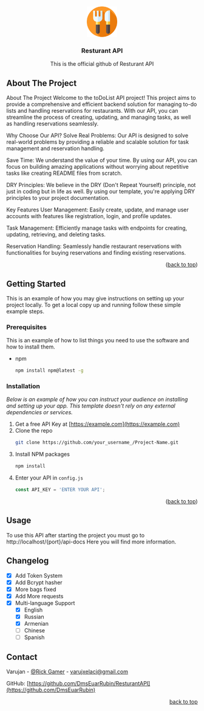 <!-- Improved compatibility of back to top link: See: https://github.com/othneildrew/Best-README-Template/pull/73 -->
<a name="readme-top"></a>
<!-- PROJECT LOGO -->
<br />
<div align="center">
  <a href="https://github.com/DmsEuarRubin/ResturantAPI">
    <img src="images/logo.png" alt="Logo" width="80" height="80">
  </a>

  <h3 align="center">Resturant API</h3>

  <p align="center">This is the official github of Resturant API </p>
</div>

<!-- ABOUT THE PROJECT -->
## About The Project


About The Project
Welcome to the toDoList API project! This project aims to provide a comprehensive and efficient backend solution for managing to-do lists and handling reservations for restaurants. With our API, you can streamline the process of creating, updating, and managing tasks, as well as handling reservations seamlessly.

Why Choose Our API?
Solve Real Problems: Our API is designed to solve real-world problems by providing a reliable and scalable solution for task management and reservation handling.

Save Time: We understand the value of your time. By using our API, you can focus on building amazing applications without worrying about repetitive tasks like creating README files from scratch.

DRY Principles: We believe in the DRY (Don't Repeat Yourself) principle, not just in coding but in life as well. By using our template, you're applying DRY principles to your project documentation.

Key Features
User Management: Easily create, update, and manage user accounts with features like registration, login, and profile updates.

Task Management: Efficiently manage tasks with endpoints for creating, updating, retrieving, and deleting tasks.

Reservation Handling: Seamlessly handle restaurant reservations with functionalities for buying reservations and finding existing reservations.
<p align="right">(<a href="#readme-top">back to top</a>)</p>

<!-- GETTING STARTED -->
## Getting Started

This is an example of how you may give instructions on setting up your project locally.
To get a local copy up and running follow these simple example steps.

### Prerequisites

This is an example of how to list things you need to use the software and how to install them.
* npm
  ```sh
  npm install npm@latest -g
  ```

### Installation

_Below is an example of how you can instruct your audience on installing and setting up your app. This template doesn't rely on any external dependencies or services._

1. Get a free API Key at [https://example.com](https://example.com)
2. Clone the repo
   ```sh
   git clone https://github.com/your_username_/Project-Name.git
   ```
3. Install NPM packages
   ```sh
   npm install
   ```
4. Enter your API in `config.js`
   ```js
   const API_KEY = 'ENTER YOUR API';
   ```

<p align="right">(<a href="#readme-top">back to top</a>)</p>



<!-- USAGE EXAMPLES -->
## Usage

To use this API after starting the project you must go to http://localhost/{port}/api-docs
Here you will find more information.

## Changelog

- [x] Add Token System
- [x] Add Bcrypt hasher
- [x] More bags fixed
- [x] Add More requests
- [x] Multi-language Support
    - [x] English
    - [x] Russian
    - [x] Armenian
    - [ ] Chinese
    - [ ] Spanish

## Contact

Varujan - [@Rick Gamer](https://vk.com/id770209554) - varujxelaci@gmail.com

GitHub: [https://github.com/DmsEuarRubin/ResturantAPI](https://github.com/DmsEuarRubin)

<p align="right"><a href="#readme-top">back to top</a></p>
